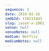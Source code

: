 ```yaml
---
sequence: 2
date: 2019-02-16
imdbId: tt0211443
slug: jason-x-2001
venue: null
venueNotes: null
medium: Netflix
mediumNotes: null
---
```


